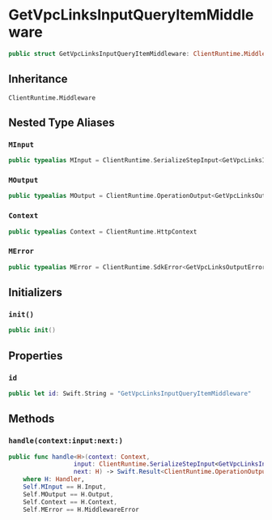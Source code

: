 # GetVpcLinksInputQueryItemMiddleware

``` swift
public struct GetVpcLinksInputQueryItemMiddleware: ClientRuntime.Middleware 
```

## Inheritance

`ClientRuntime.Middleware`

## Nested Type Aliases

### `MInput`

``` swift
public typealias MInput = ClientRuntime.SerializeStepInput<GetVpcLinksInput>
```

### `MOutput`

``` swift
public typealias MOutput = ClientRuntime.OperationOutput<GetVpcLinksOutputResponse>
```

### `Context`

``` swift
public typealias Context = ClientRuntime.HttpContext
```

### `MError`

``` swift
public typealias MError = ClientRuntime.SdkError<GetVpcLinksOutputError>
```

## Initializers

### `init()`

``` swift
public init() 
```

## Properties

### `id`

``` swift
public let id: Swift.String = "GetVpcLinksInputQueryItemMiddleware"
```

## Methods

### `handle(context:input:next:)`

``` swift
public func handle<H>(context: Context,
                  input: ClientRuntime.SerializeStepInput<GetVpcLinksInput>,
                  next: H) -> Swift.Result<ClientRuntime.OperationOutput<GetVpcLinksOutputResponse>, MError>
    where H: Handler,
    Self.MInput == H.Input,
    Self.MOutput == H.Output,
    Self.Context == H.Context,
    Self.MError == H.MiddlewareError
```
